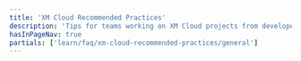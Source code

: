 ```yaml
---
title: 'XM Cloud Recommended Practices'
description: 'Tips for teams working on XM Cloud projects from developers in the field'
hasInPageNav: true
partials: ['learn/faq/xm-cloud-recommended-practices/general']
---
```

